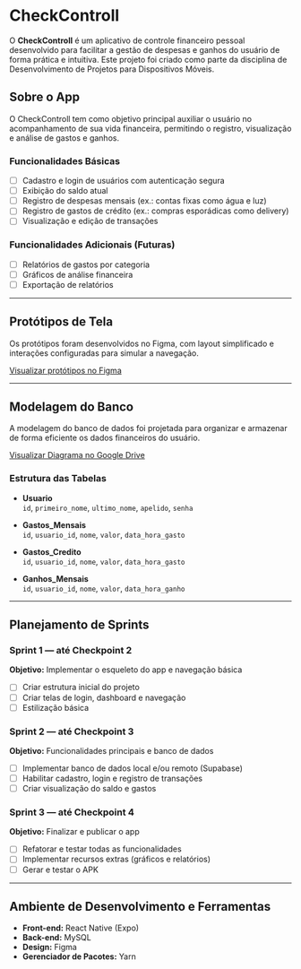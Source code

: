 # CheckControll

O **CheckControll** é um aplicativo de controle financeiro pessoal desenvolvido para facilitar a gestão de despesas e ganhos do usuário de forma prática e intuitiva. Este projeto foi criado como parte da disciplina de Desenvolvimento de Projetos para Dispositivos Móveis.

## Sobre o App

O CheckControll tem como objetivo principal auxiliar o usuário no acompanhamento de sua vida financeira, permitindo o registro, visualização e análise de gastos e ganhos.

### Funcionalidades Básicas

- [ ] Cadastro e login de usuários com autenticação segura  
- [ ] Exibição do saldo atual  
- [ ] Registro de despesas mensais (ex.: contas fixas como água e luz)  
- [ ] Registro de gastos de crédito (ex.: compras esporádicas como delivery)  
- [ ] Visualização e edição de transações  

### Funcionalidades Adicionais (Futuras)

- [ ] Relatórios de gastos por categoria  
- [ ] Gráficos de análise financeira  
- [ ] Exportação de relatórios  

---

## Protótipos de Tela

Os protótipos foram desenvolvidos no Figma, com layout simplificado e interações configuradas para simular a navegação.

[Visualizar protótipos no Figma](https://www.figma.com/design/znDL8Yh8zt1lTZ8h8npwlO/Untitled?node-id=0-1&t=WTlSB0BuR6QSVpDz-1)

---

## Modelagem do Banco

A modelagem do banco de dados foi projetada para organizar e armazenar de forma eficiente os dados financeiros do usuário.

[Visualizar Diagrama no Google Drive](https://drive.google.com/file/d/1I73mhr_iGKOLQrDgm9EqLU0REFDAoEvv/view?usp=sharing)

### Estrutura das Tabelas

- **Usuario**  
  `id`, `primeiro_nome`, `ultimo_nome`, `apelido`, `senha`

- **Gastos_Mensais**  
  `id`, `usuario_id`, `nome`, `valor`, `data_hora_gasto`

- **Gastos_Credito**  
  `id`, `usuario_id`, `nome`, `valor`, `data_hora_gasto`

- **Ganhos_Mensais**  
  `id`, `usuario_id`, `nome`, `valor`, `data_hora_ganho`

---

## Planejamento de Sprints

### Sprint 1 — até Checkpoint 2  
**Objetivo:** Implementar o esqueleto do app e navegação básica  

- [ ] Criar estrutura inicial do projeto  
- [ ] Criar telas de login, dashboard e navegação  
- [ ] Estilização básica  

### Sprint 2 — até Checkpoint 3  
**Objetivo:** Funcionalidades principais e banco de dados  

- [ ] Implementar banco de dados local e/ou remoto (Supabase)  
- [ ] Habilitar cadastro, login e registro de transações  
- [ ] Criar visualização do saldo e gastos  

### Sprint 3 — até Checkpoint 4  
**Objetivo:** Finalizar e publicar o app  

- [ ] Refatorar e testar todas as funcionalidades  
- [ ] Implementar recursos extras (gráficos e relatórios)  
- [ ] Gerar e testar o APK  

---

## Ambiente de Desenvolvimento e Ferramentas

- **Front-end:** React Native (Expo)  
- **Back-end:** MySQL  
- **Design:** Figma  
- **Gerenciador de Pacotes:** Yarn  
